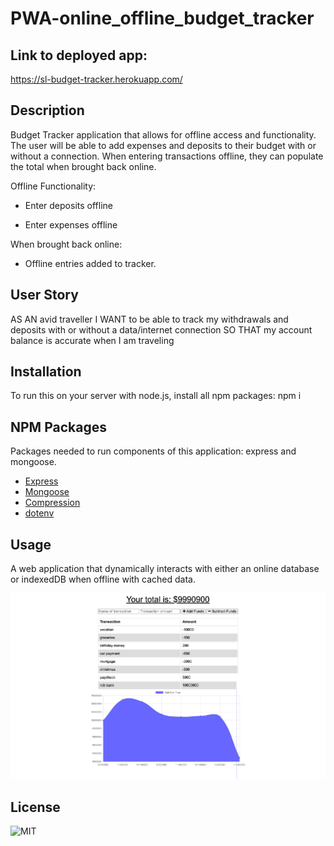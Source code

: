 # PWA-online_offline_budget_tracker

## Link to deployed app:
https://sl-budget-tracker.herokuapp.com/

## Description
Budget Tracker application that allows for offline access and functionality. The user will be able to add expenses and deposits to their budget with or without a connection. When entering transactions offline, they can populate the total when brought back online.

Offline Functionality:

  * Enter deposits offline

  * Enter expenses offline

When brought back online:

  * Offline entries added to tracker.

## User Story
AS AN avid traveller
I WANT to be able to track my withdrawals and deposits with or without a data/internet connection
SO THAT my account balance is accurate when I am traveling

## Installation

To run this on your server with node.js, install all npm packages:
        npm i

## NPM Packages
Packages needed to run components of this application: express and mongoose.
- [Express](https://www.npmjs.com/package/express)
- [Mongoose](https://www.npmjs.com/package/mongoose)
- [Compression](https://www.npmjs.com/package/compression)
- [dotenv](https://www.npmjs.com/package/dotenv)

## Usage 
A web application that dynamically interacts with either an online database or indexedDB when offline with cached data.  

![A screenshot of the application](./assets/screenshot1.png)

## License
![MIT](https://img.shields.io/badge/License-MIT-blue.svg)